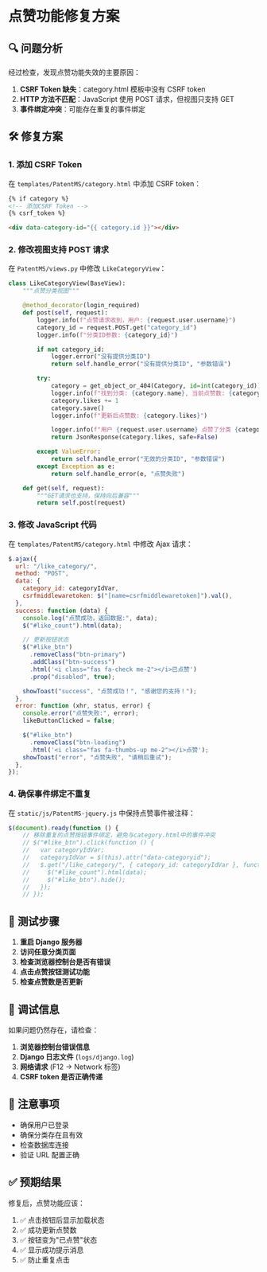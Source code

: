 # 点赞功能修复方案

## 🔍 问题分析

经过检查，发现点赞功能失效的主要原因：

1. **CSRF Token 缺失**：category.html 模板中没有 CSRF token
2. **HTTP 方法不匹配**：JavaScript 使用 POST 请求，但视图只支持 GET
3. **事件绑定冲突**：可能存在重复的事件绑定

## 🛠️ 修复方案

### 1. 添加 CSRF Token

在 `templates/PatentMS/category.html` 中添加 CSRF token：

```html
{% if category %}
<!-- 添加CSRF Token -->
{% csrf_token %}

<div data-category-id="{{ category.id }}"></div>
```

### 2. 修改视图支持 POST 请求

在 `PatentMS/views.py` 中修改 `LikeCategoryView`：

```python
class LikeCategoryView(BaseView):
    """点赞分类视图"""

    @method_decorator(login_required)
    def post(self, request):
        logger.info(f"点赞请求收到，用户: {request.user.username}")
        category_id = request.POST.get("category_id")
        logger.info(f"分类ID参数: {category_id}")

        if not category_id:
            logger.error("没有提供分类ID")
            return self.handle_error("没有提供分类ID", "参数错误")

        try:
            category = get_object_or_404(Category, id=int(category_id))
            logger.info(f"找到分类: {category.name}, 当前点赞数: {category.likes}")
            category.likes += 1
            category.save()
            logger.info(f"更新后点赞数: {category.likes}")

            logger.info(f"用户 {request.user.username} 点赞了分类 {category.name}")
            return JsonResponse(category.likes, safe=False)

        except ValueError:
            return self.handle_error("无效的分类ID", "参数错误")
        except Exception as e:
            return self.handle_error(e, "点赞失败")

    def get(self, request):
        """GET请求也支持，保持向后兼容"""
        return self.post(request)
```

### 3. 修改 JavaScript 代码

在 `templates/PatentMS/category.html` 中修改 Ajax 请求：

```javascript
$.ajax({
  url: "/like_category/",
  method: "POST",
  data: {
    category_id: categoryIdVar,
    csrfmiddlewaretoken: $("[name=csrfmiddlewaretoken]").val(),
  },
  success: function (data) {
    console.log("点赞成功，返回数据:", data);
    $("#like_count").html(data);

    // 更新按钮状态
    $("#like_btn")
      .removeClass("btn-primary")
      .addClass("btn-success")
      .html('<i class="fas fa-check me-2"></i>已点赞')
      .prop("disabled", true);

    showToast("success", "点赞成功！", "感谢您的支持！");
  },
  error: function (xhr, status, error) {
    console.error("点赞失败:", error);
    likeButtonClicked = false;

    $("#like_btn")
      .removeClass("btn-loading")
      .html('<i class="fas fa-thumbs-up me-2"></i>点赞');
    showToast("error", "点赞失败", "请稍后重试");
  },
});
```

### 4. 确保事件绑定不重复

在 `static/js/PatentMS-jquery.js` 中保持点赞事件被注释：

```javascript
$(document).ready(function () {
    // 移除重复的点赞按钮事件绑定，避免与category.html中的事件冲突
    // $("#like_btn").click(function () {
    //   var categoryIdVar;
    //   categoryIdVar = $(this).attr("data-categoryid");
    //   $.get("/like_category/", { category_id: categoryIdVar }, function (data) {
    //     $("#like_count").html(data);
    //     $("#like_btn").hide();
    //   });
    // });
```

## 🧪 测试步骤

1. **重启 Django 服务器**
2. **访问任意分类页面**
3. **检查浏览器控制台是否有错误**
4. **点击点赞按钮测试功能**
5. **检查点赞数是否更新**

## 🔧 调试信息

如果问题仍然存在，请检查：

1. **浏览器控制台错误信息**
2. **Django 日志文件** (`logs/django.log`)
3. **网络请求** (F12 -> Network 标签)
4. **CSRF token 是否正确传递**

## 📝 注意事项

- 确保用户已登录
- 确保分类存在且有效
- 检查数据库连接
- 验证 URL 配置正确

## ✅ 预期结果

修复后，点赞功能应该：

1. ✅ 点击按钮后显示加载状态
2. ✅ 成功更新点赞数
3. ✅ 按钮变为"已点赞"状态
4. ✅ 显示成功提示消息
5. ✅ 防止重复点击
